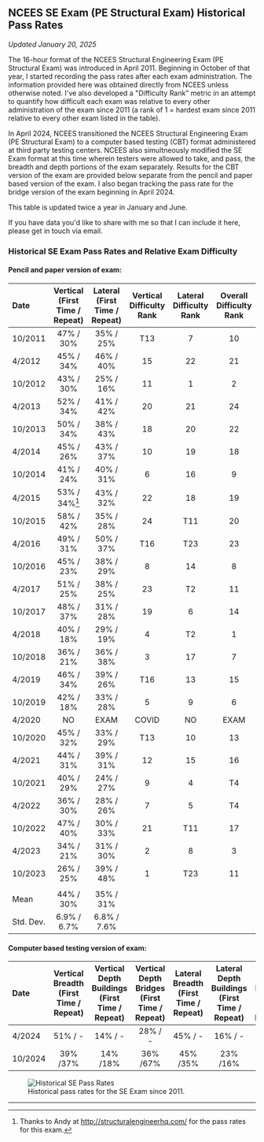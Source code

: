 ## NCEES SE Exam (PE Structural Exam) Historical Pass Rates
_Updated January 20, 2025_

The 16-hour format of the NCEES Structural Engineering Exam (PE Structural Exam) was introduced in April 2011. Beginning in October of that year, I started recording the pass rates after each exam administration. The information provided here was obtained directly from NCEES unless otherwise noted. I've also developed a "Difficulty Rank" metric in an attempt to quantify how difficult each exam was relative to every other administration of the exam since 2011 (a rank of 1 = hardest exam since 2011 relative to every other exam listed in the table).

In April 2024, NCEES transitioned the NCEES Structural Engineering Exam (PE Structural Exam) to a computer based testing (CBT) format administered at third party testing centers. NCEES also simultneously modified the SE Exam format at this time wherein testers were allowed to take, and pass, the breadth and depth portions of the exam separately. Results for the CBT version of the exam are provided below separate from the pencil and paper based version of the exam. I also began tracking the pass rate for the bridge version of the exam beginning in April 2024.

This table is updated twice a year in January and June.

If you have data you'd like to share with me so that I can include it here, please get in touch via email.

### Historical SE Exam Pass Rates and Relative Exam Difficulty

#### Pencil and paper version of exam:

| Date | Vertical (First Time / Repeat) | Lateral (First Time / Repeat) | Vertical Difficulty Rank | Lateral Difficulty Rank | Overall Difficulty Rank
|:--------|:-------:|:--------:|:--------:|:--------:|:--------:|
| 10/2011   | 47% / 30%   | 35% / 25%  | T13|7|10|
| 4/2012   | 45% / 34%   | 46% / 40%   |15|22|21|
| 10/2012   | 43% / 30% | 25% / 16%   |  11|1|2|
| 4/2013   |  52% / 34%   | 41% / 42%   |20|21|24|
| 10/2013   | 50% / 34% | 38% / 43%   |  18|20|22|
| 4/2014   |  45% / 26%   | 43% / 37%   |10|19|18|
| 10/2014   | 41% / 24% | 40% / 31%   |  6|16|9|
| 4/2015   |  53% / 34%[^1]   | 43% / 32%   |22|18|19|
| 10/2015   | 58% / 42% | 35% / 28%   |  24|T11|20|
| 4/2016   |  49% / 31%  | 50% / 37%   |T16|T23|23|
| 10/2016   | 45% / 23% | 38% / 29%   |  8|14|8|
| 4/2017   |  51% / 25%   | 38% / 25%   |23|T2|11|
| 10/2017   | 48% / 37% | 31% / 28%   |  19|6|14|
| 4/2018   |  40% / 18%   | 29% / 19%   |4|T2|1|
| 10/2018   |  36% / 21%   | 36% / 38%   |3|17|7|
| 4/2019   |    46% / 34%   | 39% / 26%  |T16|13|15|
| 10/2019   |    42% / 18%   | 33% / 28%  |5|9|6|
| 4/2020   |    NO   | EXAM | COVID |NO|EXAM|
| 10/2020   |    45% / 32%   | 33% / 29%  |T13|10|13|
| 4/2021   |    44% / 31%   | 39% / 31%  |12|15|16|
| 10/2021   |    40% / 29%   | 24% / 27%  |9|4|T4|
| 4/2022    |    36% / 30% | 28% / 26% |7|5|T4|
| 10/2022    |    47% / 40% | 30% / 33% |21|T11|17|
| 4/2023    |    34% / 21% | 31% / 30% |2|8|3|
| 10/2023   |    26% / 25% | 39% / 48% |1|T23|11|
|||||||
| Mean         | 44% / 30%   | 35% / 31%   |||
| Std. Dev.    | 6.9% / 6.7% | 6.8% / 7.6% |||


#### Computer based testing version of exam:

| Date | Vertical Breadth (First Time / Repeat) | Vertical Depth Buildings (First Time / Repeat) | Vertical Depth Bridges (First Time / Repeat)    | Lateral Breadth (First Time / Repeat) | Lateral Depth Buildings (First Time / Repeat) | Lateral Depth Bridges (First Time / Repeat)
|:--------|:-------:|:--------:|:--------:|:--------:|:--------:|:--------:
|4/2024 | 51% / -  |  14% / - | 28% / - | 45% / - | 16% / - | 48% / -
|10/2024 | 39% /37%  |  14% /18% | 36% /67% | 45% /35% | 23% /16% | 48% / 50%

<figure>
  <img src="https://docs.google.com/spreadsheets/d/e/2PACX-1vRuMU1aiY6Q0e5UfA2wMPCOrxvhjBoxbR9-60YTr1pTXj60iOYZblMKlwprQ-tFL6L9bgvi-oBX616f/pubchart?oid=645378985&format=image" alt="Historical SE Pass Rates">
	<figcaption>Historical pass rates for the SE Exam since 2011.</figcaption>
</figure>


---
[^1]: Thanks to Andy at http://structuralengineerhq.com/ for the pass rates for this exam.
